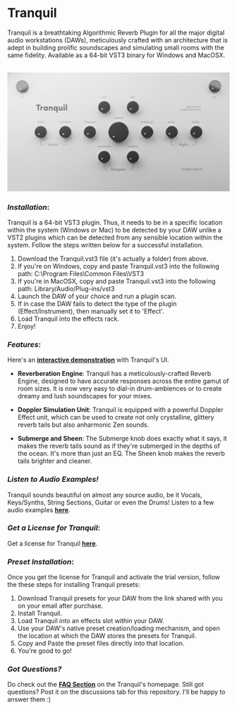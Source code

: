 # Tranquil
Tranquil is a breathtaking Algorithmic Reverb Plugin for all the major digital audio workstations (DAWs), meticulously crafted with an architecture that is adept in building prolific soundscapes and simulating small rooms with the same fidelity. Available as a 64-bit VST3 binary for Windows and MacOSX.
<br><br>

!["bg"](/assets/bg.png)

### *Installation*:
Tranquil is a 64-bit VST3 plugin. Thus, it needs to be in a specific location within the system (Windows or Mac) to be detected by your DAW unlike a VST2 plugins which can be detected from any sensible location within the system. Follow the steps written below for a successful installation.

1. Download the Tranquil.vst3 file (it's actually a folder) from above.
2. If you're on Windows, copy and paste Tranquil.vst3 into the following path: C:\Program Files\Common Files\VST3
3. If you're in MacOSX, copy and paste Tranquil.vst3 into the following path: Library/Audio/Plug-ins/vst3
4. Launch the DAW of your choice and run a plugin scan.
5. If in case the DAW fails to detect the type of the plugin (Effect/Instrument), then manually set it to 'Effect'.
6. Load Tranquil into the effects rack.
7. Enjoy!

### *Features*:
Here's an **[interactive demonstration](https://devashish-gupta.github.io/Tranquil/#features)** with Tranquil's UI.

* **Reverberation Engine**: Tranquil has a meticulously-crafted Reverb Engine, designed to have accurate responses across the entire gamut of room sizes. It is now very easy to dial-in drum-ambiences or to create dreamy and lush soundscapes for your mixes.

* **Doppler Simulation Unit**: Tranquil is equipped with a powerful Doppler Effect unit, which can be used to create not only crystalline, glittery reverb tails but also anharmonic Zen sounds.

* **Submerge and Sheen**: The Submerge knob does exactly what it says, it makes the reverb tails sound as if they're submerged in the depths of the ocean. It's more than just an EQ. The Sheen knob makes the reverb tails brighter and cleaner.

### *Listen to Audio Examples!*
Tranquil sounds beautiful on almost any source audio, be it Vocals, Keys/Synths, String Sections, Guitar or even the Drums! Listen to a few audio examples **[here](https://devashish-gupta.github.io/Tranquil/#listen)**.

### *Get a License for Tranquil*:
Get a license for Tranquil **[here](https://devashish-gupta.github.io/Tranquil/)**.

### *Preset Installation*:
Once you get the license for Tranquil and activate the trial version, follow the these steps for installing Tranquil presets:

1.  Download Tranquil presets for your DAW from the link shared with you on your email after purchase.
2.  Install Tranquil.
3.  Load Tranquil into an effects slot within your DAW.
4.  Use your DAW's native preset creation/loading mechanism, and open the location at which the DAW stores the presets for Tranquil.
5.  Copy and Paste the preset files directly into that location.
6.  You're good to go!

### *Got Questions?*
Do check out the **[FAQ Section](https://devashish-gupta.github.io/Tranquil/)** on the Tranquil's homepage. Still got questions? Post it on the discussions tab for this repository. I'll be happy to answer them :)



